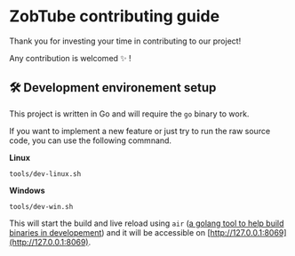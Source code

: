 # ZobTube contributing guide

Thank you for investing your time in contributing to our project!

Any contribution is welcomed :sparkles: !

## :hammer_and_wrench: Development environement setup

This project is written in Go and will require the `go` binary to work.

If you want to implement a new feature or just try to run the raw source code, you can use the following commnand.

__Linux__
```
tools/dev-linux.sh
```

__Windows__
```
tools/dev-win.sh
```

This will start the build and live reload using `air` ([a golang tool to help build binaries in developement](https://github.com/air-verse/air)) and it will be accessible on [http://127.0.0.1:8069](http://127.0.0.1:8069).
